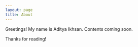 ```yaml
---
layout: page
title: About
---
```


<p class="message">
  Greetings! My name is Aditya Ikhsan. Contents coming soon.
</p>

Thanks for reading!
